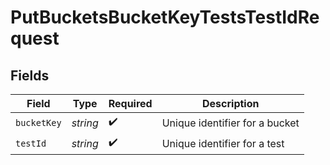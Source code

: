 # PutBucketsBucketKeyTestsTestIdRequest


## Fields

| Field                          | Type                           | Required                       | Description                    |
| ------------------------------ | ------------------------------ | ------------------------------ | ------------------------------ |
| `bucketKey`                    | *string*                       | :heavy_check_mark:             | Unique identifier for a bucket |
| `testId`                       | *string*                       | :heavy_check_mark:             | Unique identifier for a test   |